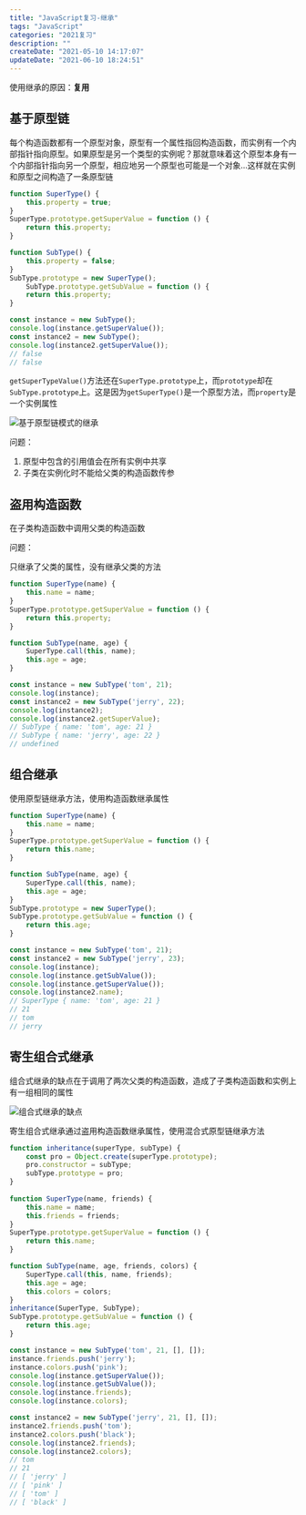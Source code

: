 ```yaml
---
title: "JavaScript复习-继承"
tags: "JavaScript"
categories: "2021复习"
description: ""
createDate: "2021-05-10 14:17:07"
updateDate: "2021-06-10 18:24:51"
---
```



使用继承的原因：**复用**

## 基于原型链

每个构造函数都有一个原型对象，原型有一个属性指回构造函数，而实例有一个内部指针指向原型。如果原型是另一个类型的实例呢？那就意味着这个原型本身有一个内部指针指向另一个原型，相应地另一个原型也可能是一个对象...这样就在实例和原型之间构造了一条原型链

``` js
function SuperType() {
    this.property = true;
}
SuperType.prototype.getSuperValue = function () {
    return this.property;
}

function SubType() {
    this.property = false;
}
SubType.prototype = new SuperType();
    SubType.prototype.getSubValue = function () {
    return this.property;
}

const instance = new SubType();
console.log(instance.getSuperValue());
const instance2 = new SubType();
console.log(instance2.getSuperValue());
// false
// false
```

`getSuperTypeValue()`方法还在`SuperType.prototype`上，而`prototype`却在`SubType.prototype`上。这是因为`getSuperType()`是一个原型方法，而`property`是一个实例属性

![基于原型链模式的继承](https://mrrsblog.oss-cn-shanghai.aliyuncs.com/extends_prototype.png)

问题：

1. 原型中包含的引用值会在所有实例中共享
2. 子类在实例化时不能给父类的构造函数传参

## 盗用构造函数

在子类构造函数中调用父类的构造函数

问题：

只继承了父类的属性，没有继承父类的方法

``` js
function SuperType(name) {
    this.name = name;
}
SuperType.prototype.getSuperValue = function () {
    return this.property;
}

function SubType(name, age) {
    SuperType.call(this, name);
    this.age = age;
}

const instance = new SubType('tom', 21);
console.log(instance);
const instance2 = new SubType('jerry', 22);
console.log(instance2);
console.log(instance2.getSuperValue);
// SubType { name: 'tom', age: 21 }  
// SubType { name: 'jerry', age: 22 }
// undefined
```

## 组合继承

使用原型链继承方法，使用构造函数继承属性

``` js
function SuperType(name) {
    this.name = name;
}
SuperType.prototype.getSuperValue = function () {
    return this.name;
}

function SubType(name, age) {
    SuperType.call(this, name);
    this.age = age;
}
SubType.prototype = new SuperType();
SubType.prototype.getSubValue = function () {
    return this.age;
}

const instance = new SubType('tom', 21);
const instance2 = new SubType('jerry', 23);
console.log(instance);
console.log(instance.getSubValue());
console.log(instance.getSuperValue());
console.log(instance2.name);
// SuperType { name: 'tom', age: 21 }
// 21
// tom
// jerry
```

## 寄生组合式继承

组合式继承的缺点在于调用了两次父类的构造函数，造成了子类构造函数和实例上有一组相同的属性

![组合式继承的缺点](https://mrrsblog.oss-cn-shanghai.aliyuncs.com/prorotype_constructor_inheritance.png)

寄生组合式继承通过盗用构造函数继承属性，使用混合式原型链继承方法

``` js
function inheritance(superType, subType) {
    const pro = Object.create(superType.prototype);
    pro.constructor = subType;
    subType.prototype = pro;
}
  
function SuperType(name, friends) {
    this.name = name;
    this.friends = friends;
}
SuperType.prototype.getSuperValue = function () {
    return this.name;
}

function SubType(name, age, friends, colors) {
    SuperType.call(this, name, friends);
    this.age = age;
    this.colors = colors;
}
inheritance(SuperType, SubType);
SubType.prototype.getSubValue = function () {
    return this.age;
}

const instance = new SubType('tom', 21, [], []);
instance.friends.push('jerry');
instance.colors.push('pink');
console.log(instance.getSuperValue());
console.log(instance.getSubValue());
console.log(instance.friends);
console.log(instance.colors);

const instance2 = new SubType('jerry', 21, [], []);
instance2.friends.push('tom');
instance2.colors.push('black');
console.log(instance2.friends);
console.log(instance2.colors);
// tom
// 21
// [ 'jerry' ]
// [ 'pink' ]
// [ 'tom' ]
// [ 'black' ]
```